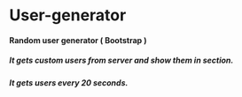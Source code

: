 # User-generator
#### Random user generator ( Bootstrap )
##### It gets custom users from server and show them in section.
##### It gets users every 20 seconds.
